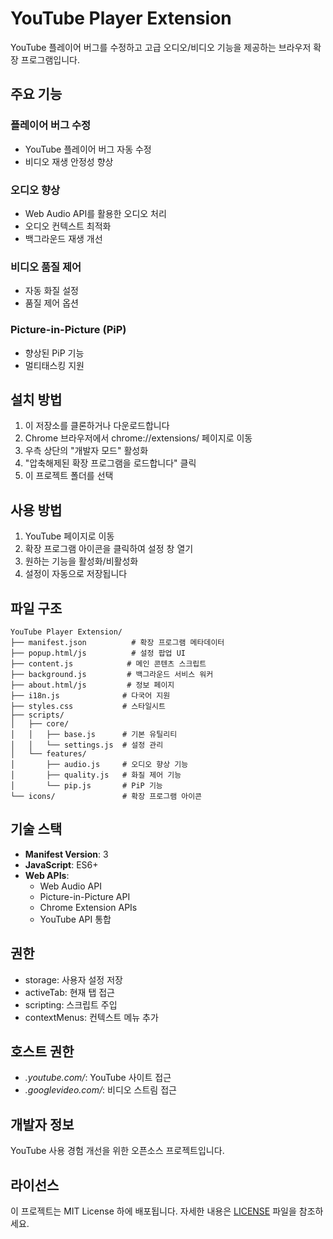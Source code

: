# YouTube Player Extension

YouTube 플레이어 버그를 수정하고 고급 오디오/비디오 기능을 제공하는 브라우저 확장 프로그램입니다.

## 주요 기능

### 플레이어 버그 수정
- YouTube 플레이어 버그 자동 수정
- 비디오 재생 안정성 향상

### 오디오 향상
- Web Audio API를 활용한 오디오 처리
- 오디오 컨텍스트 최적화
- 백그라운드 재생 개선

### 비디오 품질 제어
- 자동 화질 설정
- 품질 제어 옵션

### Picture-in-Picture (PiP)
- 향상된 PiP 기능
- 멀티태스킹 지원

## 설치 방법

1. 이 저장소를 클론하거나 다운로드합니다
2. Chrome 브라우저에서 chrome://extensions/ 페이지로 이동
3. 우측 상단의 "개발자 모드" 활성화
4. "압축해제된 확장 프로그램을 로드합니다" 클릭
5. 이 프로젝트 폴더를 선택

## 사용 방법

1. YouTube 페이지로 이동
2. 확장 프로그램 아이콘을 클릭하여 설정 창 열기
3. 원하는 기능을 활성화/비활성화
4. 설정이 자동으로 저장됩니다

## 파일 구조

```
YouTube Player Extension/
├── manifest.json          # 확장 프로그램 메타데이터
├── popup.html/js          # 설정 팝업 UI
├── content.js            # 메인 콘텐츠 스크립트
├── background.js         # 백그라운드 서비스 워커
├── about.html/js         # 정보 페이지
├── i18n.js              # 다국어 지원
├── styles.css           # 스타일시트
├── scripts/
│   ├── core/
│   │   ├── base.js      # 기본 유틸리티
│   │   └── settings.js  # 설정 관리
│   └── features/
│       ├── audio.js     # 오디오 향상 기능
│       ├── quality.js   # 화질 제어 기능
│       └── pip.js       # PiP 기능
└── icons/               # 확장 프로그램 아이콘
```

## 기술 스택

- **Manifest Version**: 3
- **JavaScript**: ES6+
- **Web APIs**: 
  - Web Audio API
  - Picture-in-Picture API
  - Chrome Extension APIs
  - YouTube API 통합

## 권한

- storage: 사용자 설정 저장
- activeTab: 현재 탭 접근
- scripting: 스크립트 주입
- contextMenus: 컨텍스트 메뉴 추가

## 호스트 권한

- *.youtube.com/*: YouTube 사이트 접근
- *.googlevideo.com/*: 비디오 스트림 접근

## 개발자 정보

YouTube 사용 경험 개선을 위한 오픈소스 프로젝트입니다.

## 라이선스

이 프로젝트는 MIT License 하에 배포됩니다. 자세한 내용은 [LICENSE](LICENSE) 파일을 참조하세요.